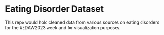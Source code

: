 # Eating Disorder Dataset
This repo would hold cleaned data from various sources on eating disorders for the #EDAW2023 week and for visualization purposes.
